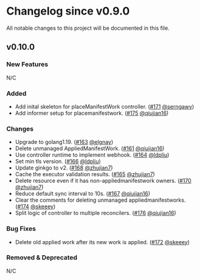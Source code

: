 # Changelog since v0.9.0
All notable changes to this project will be documented in this file.

## v0.10.0

### New Features
N/C

### Added
* Add inital skeleton for placeManifestWork controller. ([#171](https://github.com/open-cluster-management-io/work/pull/171) [@serngawy](https://github.com/serngawy))
* Add informer setup for placemanifestwork. ([#175](https://github.com/open-cluster-management-io/work/pull/175) [@qiujian16](https://github.com/qiujian16))

### Changes
* Upgrade to golang1.19. ([#163](https://github.com/open-cluster-management-io/work/pull/163) [@elgnay](https://github.com/elgnay))
* Delete unmanaged AppliedManifestWork. ([#161](https://github.com/open-cluster-management-io/work/pull/161) [@qiujian16](https://github.com/qiujian16))
* Use controller runtime to implement webhook. ([#164](https://github.com/open-cluster-management-io/work/pull/164) [@ldpliu](https://github.com/ldpliu))
* Set min tls version. ([#166](https://github.com/open-cluster-management-io/work/pull/166) [@ldpliu](https://github.com/ldpliu))
* Update ginkgo to v2. ([#168](https://github.com/open-cluster-management-io/work/pull/168) [@zhujian7](https://github.com/zhujian7))
* Cache the executor validation results. ([#165](https://github.com/open-cluster-management-io/work/pull/165) [@zhujian7](https://github.com/zhujian7))
* Delete resource even if it has non-appliedmanifestwork owners. ([#170](https://github.com/open-cluster-management-io/work/pull/170) [@zhujian7](https://github.com/zhujian7))
* Reduce default sync interval to 10s. ([#167](https://github.com/open-cluster-management-io/work/pull/167) [@qiujian16](https://github.com/qiujian16))
* Clear the comments for deleting unmanaged appliedmanifestworks. ([#174](https://github.com/open-cluster-management-io/work/pull/174) [@skeeey](https://github.com/skeeey))
* Split logic of controller to multiple reconcilers. ([#176](https://github.com/open-cluster-management-io/work/pull/176) [@qiujian16](https://github.com/qiujian16))


### Bug Fixes
* Delete old applied work after its new work is applied. ([#172](https://github.com/open-cluster-management-io/work/pull/172) [@skeeey](https://github.com/skeeey))

### Removed & Deprecated
N/C
